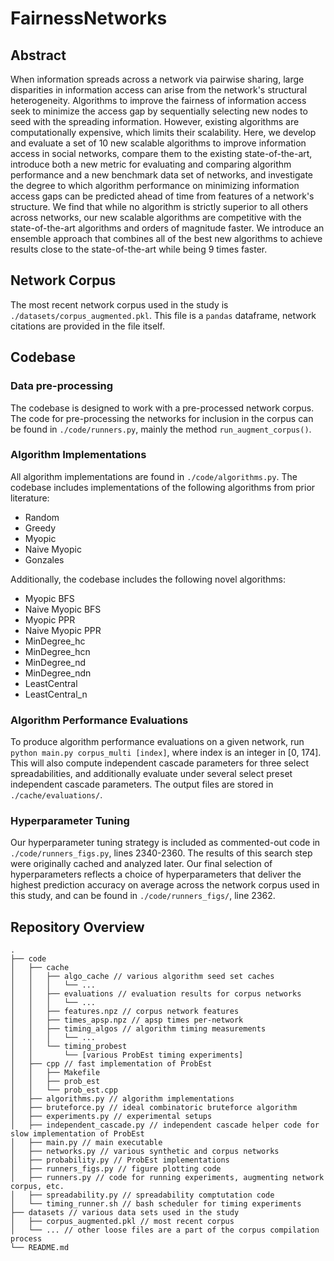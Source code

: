 # FairnessNetworks
## Abstract
When information spreads across a network via pairwise sharing, large disparities in information access can arise from the network's structural heterogeneity. Algorithms to improve the fairness of information access seek to minimize the access gap by sequentially selecting new nodes to seed with the spreading information. However, existing algorithms are computationally expensive, which limits their scalability. Here, we develop and evaluate a set of 10 new scalable algorithms to improve information access in social networks, compare them to the existing state-of-the-art, introduce both a new metric for evaluating and comparing algorithm performance and a new benchmark data set of networks, and investigate the degree to which algorithm performance on minimizing information access gaps can be predicted ahead of time from features of a network's structure. We find that while no algorithm is strictly superior to all others across networks, our new scalable algorithms are competitive with the state-of-the-art algorithms and orders of magnitude faster. We introduce an ensemble approach that combines all of the best new algorithms to achieve results close to the state-of-the-art while being 9 times faster.

## Network Corpus
The most recent network corpus used in the study is `./datasets/corpus_augmented.pkl`. This file is a `pandas` dataframe, network citations are provided in the file itself.

## Codebase
### Data pre-processing
The codebase is designed to work with a pre-processed network corpus. The code for pre-processing the networks for inclusion in the corpus can be found in `./code/runners.py`, mainly the method `run_augment_corpus()`.

### Algorithm Implementations
All algorithm implementations are found in `./code/algorithms.py`.
The codebase includes implementations of the following algorithms from prior literature:
- Random
- Greedy
- Myopic
- Naive Myopic
- Gonzales

Additionally, the codebase includes the following novel algorithms:
- Myopic BFS
- Naive Myopic BFS
- Myopic PPR
- Naive Myopic PPR
- MinDegree_hc
- MinDegree_hcn
- MinDegree_nd
- MinDegree_ndn
- LeastCentral
- LeastCentral_n

### Algorithm Performance Evaluations
To produce algorithm performance evaluations on a given network, run `python main.py corpus_multi [index]`, where index is an integer in [0, 174]. This will also compute independent cascade parameters for three select spreadabilities, and additionally evaluate under several select preset independent cascade parameters. The output files are stored in `./cache/evaluations/`.

### Hyperparameter Tuning
Our hyperparameter tuning strategy is included as commented-out code in `./code/runners_figs.py`, lines 2340-2360. The results of this search step were originally cached and analyzed later. Our final selection of hyperparameters reflects a choice of hyperparameters that deliver the highest prediction accuracy on average across the network corpus used in this study, and can be found in `./code/runners_figs/`, line 2362.


## Repository Overview

```
.
├── code
│   ├── cache
│   │   ├── algo_cache // various algorithm seed set caches
│   │   │   └── ...
│   │   ├── evaluations // evaluation results for corpus networks
│   │   │   └── ...
│   │   ├── features.npz // corpus network features
│   │   ├── times_apsp.npz // apsp times per-network
│   │   ├── timing_algos // algorithm timing measurements
│   │   │   └── ...
│   │   └── timing_probest
│   │       └── [various ProbEst timing experiments]
│   ├── cpp // fast implementation of ProbEst
│   │   ├── Makefile
│   │   ├── prob_est
│   │   └── prob_est.cpp
│   ├── algorithms.py // algorithm implementations
│   ├── bruteforce.py // ideal combinatoric bruteforce algorithm
│   ├── experiments.py // experimental setups
│   ├── independent_cascade.py // independent cascade helper code for slow implementation of ProbEst
│   ├── main.py // main executable
│   ├── networks.py // various synthetic and corpus networks
│   ├── probability.py // ProbEst implementations
│   ├── runners_figs.py // figure plotting code
│   ├── runners.py // code for running experiments, augmenting network corpus, etc.
│   ├── spreadability.py // spreadability comptutation code
│   └── timing_runner.sh // bash scheduler for timing experiments
├── datasets // various data sets used in the study
│   ├── corpus_augmented.pkl // most recent corpus
│   └── ... // other loose files are a part of the corpus compilation process
└── README.md

```

